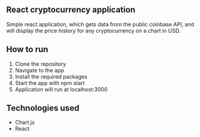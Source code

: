 ## React cryptocurrency application

Simple react application, which gets data from the public coinbase API, and will display the price history for any cryptocurrency on a chart in USD.

## How to run

1. Clone the repository
2. Navigate to the app
3. Install the required packages
4. Start the app with npm start
5. Application will run at localhost:3000

## Technologies used
- Chart.js
- React

